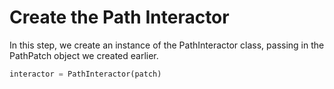 # Create the Path Interactor

In this step, we create an instance of the PathInteractor class, passing in the PathPatch object we created earlier.

```python
interactor = PathInteractor(patch)
```

#
